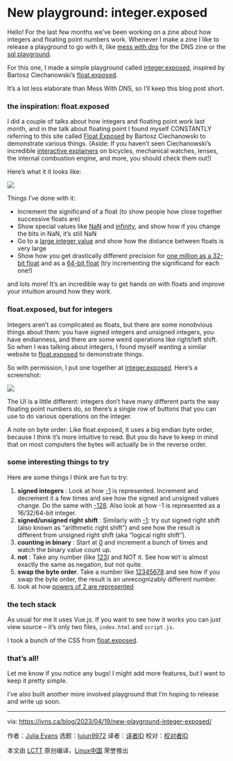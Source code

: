 [#]: subject: "New playground: integer.exposed"
[#]: via: "https://jvns.ca/blog/2023/04/19/new-playground-integer-exposed/"
[#]: author: "Julia Evans https://jvns.ca/"
[#]: collector: "lujun9972"
[#]: translator: " "
[#]: reviewer: " "
[#]: publisher: " "
[#]: url: " "

New playground: integer.exposed
======

Hello! For the last few months we’ve been working on a zine about how integers and floating point numbers work. Whenever I make a zine I like to release a playground to go with it, like [mess with dns][1] for the DNS zine or the [sql playground][2].

For this one, I made a simple playground called [integer.exposed][3], inspired by Bartosz Ciechanowski’s [float.exposed][4].

It’s a lot less elaborate than Mess With DNS, so I’ll keep this blog post short.

### the inspiration: float.exposed

I did a couple of talks about how integers and floating point work last month, and in the talk about floating point I found myself CONSTANTLY referring to this site called [Float Exposed][5] by Bartosz Ciechanowski to demonstrate various things. (Aside: If you haven’t seen Ciechanowski’s incredible [interactive explainers][6] on bicycles, mechanical watches, lenses, the internal combustion engine, and more, you should check them out!)

Here’s what it it looks like:

![][7]

Things I’ve done with it:

  * Increment the significand of a float (to show people how close together successive floats are)
  * Show special values like [NaN][8] and [infinity][9], and show how if you change the bits in NaN, it’s still NaN
  * Go to a [large integer value][10] and show how the distance between floats is very large
  * Show how you get drastically different precision for [one million as a 32-bit float][11] and as a [64-bit float][12] (try incrementing the significand for each one!)



and lots more! It’s an incredible way to get hands on with floats and improve your intuition around how they work.

### float.exposed, but for integers

Integers aren’t as complicated as floats, but there are some nonobvious things about them: you have signed integers and unsigned integers, you have endianness, and there are some weird operations like right/left shift. So when I was talking about integers, I found myself wanting a similar website to [float.exposed][4] to demonstrate things.

So with permission, I put one together at [integer.exposed][3]. Here’s a screenshot:

![][13]

The UI is a little different: integers don’t have many different parts the way floating point numbers do, so there’s a single row of buttons that you can use to do various operations on the integer.

A note on byte order: Like float.exposed, it uses a big endian byte order, because I think it’s more intuitive to read. But you do have to keep in mind that on most computers the bytes will actually be in the reverse order.

### some interesting things to try

Here are some things I think are fun to try:

  1. **signed integers** : Look at how [-1][14] is represented. Increment and decrement it a few times and see how the signed and unsigned values change. Do the same with [-128][15]. Also look at how -1 is represented as a 16/32/64-bit integer.
  2. **signed/unsigned right shift** : Similarly with [-1][16]: try out signed right shift (also known as “arithmetic right shift”) and see how the result is different from unsigned right shift (aka “logical right shift”).
  3. **counting in binary** : Start at [0][17] and increment a bunch of times and watch the binary value count up.
  4. **not** : Take any number (like [123][18]) and NOT it. See how `NOT` is almost exactly the same as negation, but not quite.
  5. **swap the byte order**. Take a number like [12345678][19] and see how if you swap the byte order, the result is an unrecognizably different number.
  6. look at how [powers of 2 are represented][20]



### the tech stack

As usual for me it uses Vue.js. If you want to see how it works you can just view source – it’s only two files, `index.html` and `script.js`.

I took a bunch of the CSS from [float.exposed][4].

### that’s all!

Let me know if you notice any bugs! I might add more features, but I want to keep it pretty simple.

I’ve also built another more involved playground that I’m hoping to release and write up soon.

--------------------------------------------------------------------------------

via: https://jvns.ca/blog/2023/04/19/new-playground-integer-exposed/

作者：[Julia Evans][a]
选题：[lujun9972][b]
译者：[译者ID](https://github.com/译者ID)
校对：[校对者ID](https://github.com/校对者ID)

本文由 [LCTT](https://github.com/LCTT/TranslateProject) 原创编译，[Linux中国](https://linux.cn/) 荣誉推出

[a]: https://jvns.ca/
[b]: https://github.com/lujun9972
[1]: https://messwithdns.net/
[2]: https://sql-playground.wizardzines.com/
[3]: https://integer.exposed
[4]: https://float.exposed
[5]: https://float.exposed/
[6]: https://ciechanow.ski/archives/
[7]: https://jvns.ca/images/float-exposed.png
[8]: https://float.exposed/0x7ff8000000000000
[9]: https://float.exposed/0x7ff0000000000000
[10]: https://float.exposed/0x43abc16d674ec801
[11]: https://float.exposed/0x4b189680
[12]: https://float.exposed/0x416312d000000000
[13]: https://jvns.ca/images/int-exposed.png
[14]: https://integer.exposed/#0xff
[15]: https://integer.exposed/#0x80
[16]: https://integer.exposed/#0xffff
[17]: https://integer.exposed/#0x00
[18]: https://integer.exposed/#0x7b
[19]: https://integer.exposed/#0x4e61bc00
[20]: https://integer.exposed/#0x00000800
